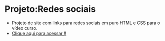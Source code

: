 # Projeto:Redes sociais

* Projeto de site com links para redes sociais em puro HTML e CSS para o vídeo curso. 
* <a href="https://cleytonandrade.github.io/projeto-social/" target="_blank">Clique aqui para acessar !!</a>
